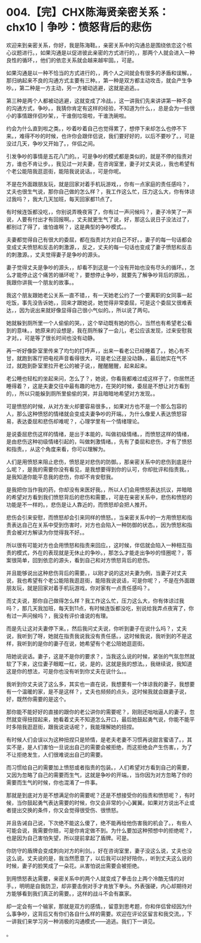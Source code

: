 # 004.【完】CHX陈海贤亲密关系：chx10丨争吵：愤怒背后的悲伤

欢迎来到亲密关系，你好，我是陈海鞋。，亲密关系中的沟通总是围绕依恋这个核心议题进行。，如果沟通是以促进彼此亲密的方式进行的，，那两个人就会进入一种良性的循环，，他们的依恋关系就会越来越牢固。，可是。

如果沟通是以一种不恰当的方式进行的，，两个人之间就会有很多的矛盾和误解。，那归纳起来不良的沟通方式主要有三种。，第一种是双方都主动攻击，就会产生争吵。，第二种是一方主动，另一方被动逃避，这就是追逃。。

第三种是两个人都被动逃避，这就变成了冷战。，这一讲我们先来讲讲第一种不良的沟通方式，争吵。，我猜你肯定有这样的经验，不知道为什么，，总是会为一些很小的事情跟伴侣吵架，，干谁倒垃圾啦，干谁洗碗啦。

约会为什么直到啦之类。，吵着吵着自己也觉得累了，想停下来却怎么也停不下来。，难得不吵的时候，也许你会跟伴侣说，我们要好好的，以后不要吵了。，可是没过几天，争吵又开始了。，伴侣之间。

引发争吵的事情是五花八门的。，可是争吵的模式都是类似的，就是不停的指责对方，谁也不肯让步。，我见过一对夫妻，在咨询室里，妻子对丈夫说，，我也希望有个老公能陪我逛逛街，能陪我说说话。，可是你呢。

不是在外面跟朋友玩，就是回家对着手机玩游戏，，你有一点家庭的责任感吗？，丈夫也很生气说，那你自己做的怎么样？，我工作这么忙，压力这么大，你有体谅过我吗？，我大几天加班，每天回家都11点了。

有时候连饭都没吃，，你别说弄晚夜宵了，你有过一声问候吗？，妻子冷笑了一声说，人要有付出才有回报啊。，丈夫就更生气了说，好，那这么说日子没法过了，都别过了得了，谁怕谁啊？，这是典型的争吵模式。。

夫妻都觉得自己有很大的委屈，都在指责对方对自己不好。，妻子的每一句话都会变成丈夫愤怒和反击的刺激源，，反之，丈夫的每一句话也变成了妻子愤怒和反击的刺激源。，丈夫觉得妻子是争吵的源头。

妻子觉得丈夫是争吵的源头，，却看不到这是一个没有开始也没有尽头的循环。，怎么才能停止这个痛苦的循环呢？，要想停止争吵，就要先了解争吵背后的原因。，我跟你讲我一个朋友的故事。。

我这个朋友跟她老公关系一直不错，，有一天她老公约了一个要离职的女同事一起吃饭，事先没告诉她，，回来才跟她说，她觉得非常委屈，可是这个委屈又很难表达，，因为说出来就好像显得自己很小气似的。，所以说了两句。

她就躲到厕所里一个人偷偷的哭。，这个举动既有她的伤心，当然也有希望老公看到的意味。，她原来的设想是，我在厕所躲了一会儿，老公应该发现，过来安慰我才对。，可是等了很长时间也没有动静。

再一听好像卧室里传来了均匀的打呼声，，出来一看老公已经睡着了。，她心有不甘，就跑到客厅把电视声音看得很大，可是老公还是没动静。，最后她实在气不过，就跑到卧室里拉开老公的被子说，，醒醒醒醒，起来起来。

老公睡也轻松的坐起来问，怎么了？，她说，你看我都难过成这样子了，你居然还睡得着？，这是夫妻交往中最有趣的地方，在哭的时候，委屈是不想让对方看到的，，所以只能躲到厕所里偷偷的哭，并且暗暗地希望对方发现。。

可是愤怒的时候，从对方发火却要容易很多。，如果对方也不是一个那么包容的人，那么这种愤怒的情绪就会变成夫妻争吵的开端。，为什么像爱人表达愤怒容易，表达委屈和悲伤却难呢？，心理学里有一个情绪理论。

是说委屈悲伤这样的情绪，是出于本能的，叫做初级情绪。，而愤怒这样的情绪，是由悲伤这种初级情绪引起的，叫做刺激情绪。，先有了委屈和悲伤，才有了愤怒和指责。，从这个角度来看，你可以理解为。

人们是用愤怒来阻止悲伤，愤怒是对悲伤的防御。，那亲密关系中的悲伤到底是什么呢？，是我的需要你没有看见，是我想要得到你的认可，你却批评和指责我。，是我知道你能平息我的悲伤，你却不肯安慰我。

是我把你当作我的药，你却没有来医好我。，所以人们会用愤怒表达抗议，并暗暗的希望对方看到我们愤怒背后的悲伤和需要。，可是在亲密关系中，悲伤和愤怒的功能是不一样的。，悲伤是让人靠近的，而愤怒却会把人推开。

悲伤会引来安慰，而愤怒却会引来同样的愤怒。，当亲密关系中的一方用愤怒和指责表达自己在关系中受到伤害时，对方也会陷入一种防御的状态。，因为愤怒和指责会被对方解读为你觉得我不好。。

所以很有可能对方也会用愤怒和指责来回应。，这时候，伴侣就会陷入一种相互指责的模式，外在的表现就是无休止的争吵。，那怎么才能走出争吵的怪圈呢？，答案很简单，回到依恋的源头，看到自己和对方愤怒背后的悲伤。

并且能够说出这种悲伤背后的需要。，以刚才说的这对夫妻为例，当妻子对丈夫说，我也希望有个老公能陪我逛逛街，能陪我说说话，可是你呢？，不是在外面跟朋友玩，就是回家对着手机玩游戏，你对家有一点责任感吗？。

而丈夫说，那你自己做得怎么样？我工作这么忙，压力这么大，你有体谅过我吗？，那几天我加班，每天到11点，有时候连饭都没吃，别说给我弄点夜宵了，你有过一声问候吗？，我没有评价谁说的有理。

而是先让这对夫妻停下来。，然后我问丈夫说，你听到妻子在说什么吗？，丈夫说，我听到了呀，她就在指责我说我没有责任感。，这时候我说，我听到的不是这样，我听到的是你的妻子在说，她希望有个老公陪她逛逛街。

陪她说说话。妻子，这是不是你的要求？，当我这么说的时候，紧张的气氛忽然就软了下来，这位妻子眼眶一红，说，是的，这就是我的想法。，我继续说，我知道这是你的想法，可是你也没有听到你丈夫在说什么。。

我听到你丈夫说了这么多，其实也一直在说，我想要有一个体谅我的妻子，我想要有一个温暖的家，是不是这样？，丈夫也频频的点头，这时候我就会跟妻子说，好，既然你需要的是这个。

那你能不能好好的直接的跟你的老公讲你的需要呢？，刚刚还咄咄逼人的妻子，忽然就变得扭捏起来，她看着丈夫不知道怎么开口，最后她鼓起勇气说，你能不能平时多陪我逛逛街，跟我说说话呢？，我能理解她的扭捏。

有时候人们会误以为这种扭捏只是矫情，是老夫老妻不习惯再说甜言蜜语了。，其实不是，是人们害怕一旦说出自己的需要会被拒绝，而这拒绝会产生伤害。，为了不让拒绝发生，人们很难说出自己的需要。

而习惯给自己的需要加上愤怒或者指责的包装。，人们希望对方看到自己的需要，又因为忽略了自己的需要而生气，这就是争吵的开端。，当你因为对方忽略了你的需要而生气的时候，你也混淆了一件事。

那就是到底对方是不想满足你的需要呢？还是不想接受你的指责和愤怒呢？，有时候，当你鼓起勇气表达需要的时候，你又会非常的小心翼翼。如果对方说出不止或者提出交换的条件，你又会觉得很受伤、很愤怒。

并且告诫自己说，下次绝不能这么傻了，绝不能再给他伤害我的机会了。，有些人可能会说，我需要你赔，可是你肯定做不到。为什么要加这种预想中的拒绝呢？，也是因为自己害怕失望，所以提前拿起了盾牌。可是。

你防守的盾牌会变成刺向对方的利剑。，好在咨询室里，妻子没这么说，丈夫也没这么说。丈夫说的是，我当然愿意了，以后我可以好好陪你。，听到丈夫这么说的时候，妻子的脸笑成了一朵花。从害怕说出需要会被拒绝。

到用愤怒表达需要，亲密关系中的两个人就变成了拳击台上两个冷酷无情的对手。，明明是自我防卫，却非要击倒对手才肯放下拳头。外表强硬，内心却期待对方能够看到我们真正的需要。，这样的战斗不会有赢家。

却一定会有一个输家，那就是双方的感情。，留意到思考题，你和伴侣曾经因为什么事争吵，这背后又有你们各自什么样的需要。欢迎在评论区留言和我交流。，下一讲我们来学习另一种消极的沟通模式——追逃。我们下一讲见。

。